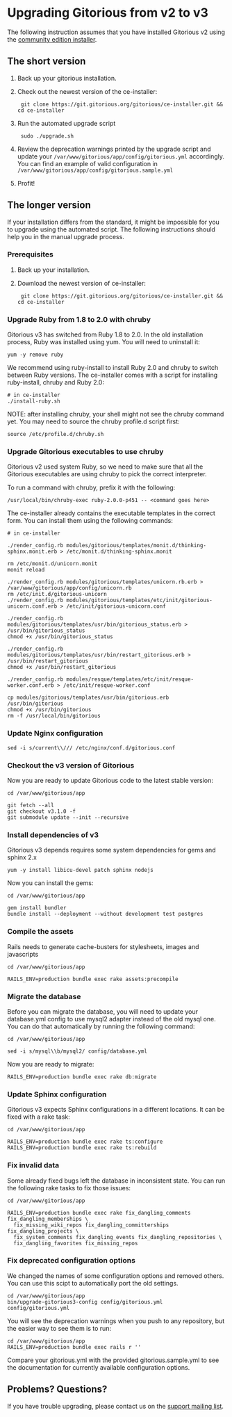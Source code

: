 # Upgrading Gitorious from v2 to v3

The following instruction assumes that you have installed Gitorious v2 using the [community edition installer][ce-installer].

## The short version

1. Back up your gitorious installation.

2. Check out the newest version of the ce-installer:

        git clone https://git.gitorious.org/gitorious/ce-installer.git && cd ce-installer

3. Run the automated upgrade script

        sudo ./upgrade.sh

4. Review the deprecation warnings printed by the upgrade script and update your `/var/www/gitorious/app/config/gitorious.yml` accordingly. You can find an example of valid configuration in `/var/www/gitorious/app/config/gitorious.sample.yml`

5. Profit!

## The longer version

If your installation differs from the standard, it might be impossible for you to upgrade using the automated script. The following instructions should help you in the manual upgrade process.

### Prerequisites

1. Back up your installation.

2. Download the newest version of ce-installer:

        git clone https://git.gitorious.org/gitorious/ce-installer.git && cd ce-installer

### Upgrade Ruby from 1.8 to 2.0 with chruby

Gitorious v3 has switched from Ruby 1.8 to 2.0. In the old installation process, Ruby was installed using yum. You will need to uninstall it:

    yum -y remove ruby

We recommend using ruby-install to install Ruby 2.0 and chruby to switch between Ruby versions. The ce-installer comes with a script for installing ruby-install, chruby and Ruby 2.0:

    # in ce-installer
    ./install-ruby.sh

NOTE: after installing chruby, your shell might not see the chruby command yet. You may need to source the chruby profile.d script first:

    source /etc/profile.d/chruby.sh

### Upgrade Gitorious executables to use chruby

Gitorious v2 used system Ruby, so we need to make sure that all the Gitorious executables are using chruby to pick the correct interpreter.

To run a command with chruby, prefix it with the following:

    /usr/local/bin/chruby-exec ruby-2.0.0-p451 -- <command goes here>

The ce-installer already contains the executable templates in the correct form. You can install them using the following commands:

    # in ce-installer

    ./render_config.rb modules/gitorious/templates/monit.d/thinking-sphinx.monit.erb > /etc/monit.d/thinking-sphinx.monit

    rm /etc/monit.d/unicorn.monit
    monit reload

    ./render_config.rb modules/gitorious/templates/unicorn.rb.erb > /var/www/gitorious/app/config/unicorn.rb
    rm /etc/init.d/gitorious-unicorn
    ./render_config.rb modules/gitorious/templates/etc/init/gitorious-unicorn.conf.erb > /etc/init/gitorious-unicorn.conf

    ./render_config.rb modules/gitorious/templates/usr/bin/gitorious_status.erb > /usr/bin/gitorious_status
    chmod +x /usr/bin/gitorious_status

    ./render_config.rb modules/gitorious/templates/usr/bin/restart_gitorious.erb > /usr/bin/restart_gitorious
    chmod +x /usr/bin/restart_gitorious

    ./render_config.rb modules/resque/templates/etc/init/resque-worker.conf.erb > /etc/init/resque-worker.conf

    cp modules/gitorious/templates/usr/bin/gitorious.erb /usr/bin/gitorious
    chmod +x /usr/bin/gitorious
    rm -f /usr/local/bin/gitorious

### Update Nginx configuration

    sed -i s/current\\/// /etc/nginx/conf.d/gitorious.conf

### Checkout the v3 version of Gitorious

Now you are ready to update Gitorious code to the latest stable version:

    cd /var/www/gitorious/app

    git fetch --all
    git checkout v3.1.0 -f
    git submodule update --init --recursive

### Install dependencies of v3

Gitorious v3 depends requires some system dependencies for gems and sphinx 2.x

    yum -y install libicu-devel patch sphinx nodejs

Now you can install the gems:

    cd /var/www/gitorious/app

    gem install bundler
    bundle install --deployment --without development test postgres

### Compile the assets

Rails needs to generate cache-busters for stylesheets, images and javascripts

    cd /var/www/gitorious/app

    RAILS_ENV=production bundle exec rake assets:precompile

### Migrate the database

Before you can migrate the database, you will need to update your database.yml config to use mysql2 adapter instead of the old mysql one. You can do that automatically by running the following command:

    cd /var/www/gitorious/app

    sed -i s/mysql\\b/mysql2/ config/database.yml

Now you are ready to migrate:

    RAILS_ENV=production bundle exec rake db:migrate

### Update Sphinx configuration

Gitorious v3 expects Sphinx configurations in a different locations. It can be fixed with a rake task:

    cd /var/www/gitorious/app

    RAILS_ENV=production bundle exec rake ts:configure
    RAILS_ENV=production bundle exec rake ts:rebuild

### Fix invalid data

Some already fixed bugs left the database in inconsistent state. You can run the following rake tasks to fix those issues:

    cd /var/www/gitorious/app 

    RAILS_ENV=production bundle exec rake fix_dangling_comments fix_dangling_memberships \ 
      fix_missing_wiki_repos fix_dangling_committerships fix_dangling_projects \ 
      fix_system_comments fix_dangling_events fix_dangling_repositories \ 
      fix_dangling_favorites fix_missing_repos 

### Fix deprecated configuration options

We changed the names of some configuration options and removed others. You can use this scipt to automatically port the old settings.

    cd /var/www/gitorious/app 
    bin/upgrade-gitorious3-config config/gitorious.yml config/gitorious.yml

You will see the deprecation warnings when you push to any repository, but the easier way to see them is to run:

    cd /var/www/gitorious/app 
    RAILS_ENV=production bundle exec rails r ''

Compare your gitorious.yml with the provided gitorious.sample.yml to see the documentation for currently available configuration options.

## Problems? Questions?

If you have trouble upgrading, please contact us on the [support mailing list][mailing-list].

[ce-installer]: http://getgitorious.com/installer
[mailing-list]: https://groups.google.com/forum/#!forum/gitorious
